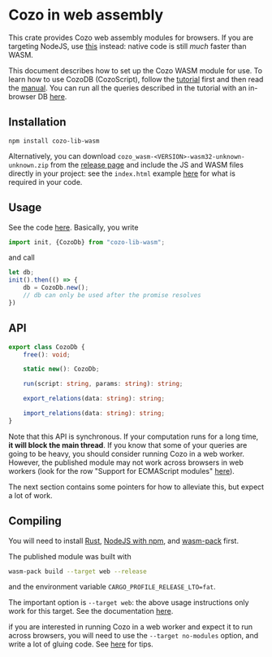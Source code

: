 # Cozo in web assembly

This crate provides Cozo web assembly modules for browsers.
If you are targeting NodeJS, use [this](../cozo-lib-nodejs) instead: 
native code is still _much_ faster than WASM.

This document describes how to set up the Cozo WASM module for use.
To learn how to use CozoDB (CozoScript), follow the [tutorial](https://nbviewer.org/github/cozodb/cozo-docs/blob/main/tutorial/tutorial.ipynb)
first and then read the [manual](https://cozodb.github.io/current/manual/). You can run all the queries
described in the tutorial with an in-browser DB [here](https://cozodb.github.io/wasm-demo/).

## Installation

```
npm install cozo-lib-wasm
```

Alternatively, you can download `cozo_wasm-<VERSION>-wasm32-unknown-unknown.zip`
from the [release page](https://github.com/cozodb/cozo/releases) and include
the JS and WASM files directly in your project: see the `index.html` example 
[here](https://rustwasm.github.io/docs/wasm-bindgen/examples/without-a-bundler.html) for
what is required in your code.

## Usage

See the code [here](wasm-react-demo/src/App.js). Basically, you write

```js
import init, {CozoDb} from "cozo-lib-wasm";
```

and call

```js
let db;
init().then(() => {
    db = CozoDb.new();
    // db can only be used after the promise resolves 
})
```

## API

```ts
export class CozoDb {
    free(): void;

    static new(): CozoDb;

    run(script: string, params: string): string;

    export_relations(data: string): string;

    import_relations(data: string): string;
}
```

Note that this API is synchronous. If your computation runs for a long time, 
**it will block the main thread**. If you know that some of your queries are going to be heavy,
you should consider running Cozo in a web worker. However, the published module
may not work across browsers in web workers (look for the row "Support for ECMAScript
modules" [here](https://developer.mozilla.org/en-US/docs/Web/API/Worker/Worker#browser_compatibility)).

The next section contains some pointers for how to alleviate this, but expect a lot of work.

## Compiling

You will need to install [Rust](https://rustup.rs/), [NodeJS with npm](https://nodejs.org/),
and [wasm-pack](https://github.com/rustwasm/wasm-pack) first.

The published module was built with

```bash
wasm-pack build --target web --release
```

and the environment variable `CARGO_PROFILE_RELEASE_LTO=fat`.

The important option is `--target web`: the above usage instructions only work for this target.
See the documentation [here](https://rustwasm.github.io/wasm-pack/book/commands/build.html#target).

if you are interested in running Cozo in a web worker and expect it to run across browsers,
you will need to use the `--target no-modules` option, and write a lot of gluing code.
See [here](https://rustwasm.github.io/wasm-bindgen/examples/wasm-in-web-worker.html) for tips.